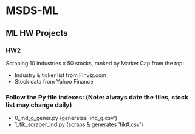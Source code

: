 # MSDS-ML
## ML HW Projects
### HW2
Scraping 10 industries x 50 stocks, ranked by Market Cap from the top:
- Industry & ticker list from Finviz.com 
- Stock data from Yahoo Finance
### Follow the Py file indexes: (Note: always date the files, stock list may change daily)
- 0_ind_g_gener.py (generates 'ind_g.csv')
- 1_tik_scraper_ind.py (scraps & generates 'tik#.csv')

